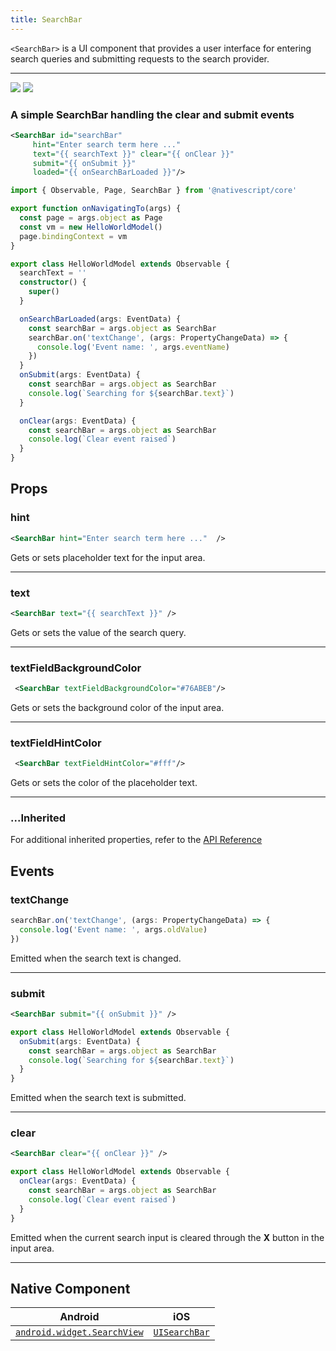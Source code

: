 ```yaml
---
title: SearchBar
---
```


<!-- TODO: Add flavors -->

`<SearchBar>` is a UI component that provides a user interface for entering search queries and submitting requests to the search provider.

---

<DeviceFrame type="ios">
<img  src="https://raw.githubusercontent.com/nativescript-vue/nativescript-vue-ui-tests/master/screenshots/ios-simulator103iPhone6/SearchBar.png"/>
</DeviceFrame>
<DeviceFrame type="android">
<img src="https://raw.githubusercontent.com/nativescript-vue/nativescript-vue-ui-tests/master/screenshots/android23/SearchBar.png" />
</DeviceFrame>

<!-- /// flavor plain -->

### A simple SearchBar handling the clear and submit events

```xml
<SearchBar id="searchBar"
     hint="Enter search term here ..."
     text="{{ searchText }}" clear="{{ onClear }}"
     submit="{{ onSubmit }}"
     loaded="{{ onSearchBarLoaded }}"/>
```

```ts
import { Observable, Page, SearchBar } from '@nativescript/core'

export function onNavigatingTo(args) {
  const page = args.object as Page
  const vm = new HelloWorldModel()
  page.bindingContext = vm
}

export class HelloWorldModel extends Observable {
  searchText = ''
  constructor() {
    super()
  }

  onSearchBarLoaded(args: EventData) {
    const searchBar = args.object as SearchBar
    searchBar.on('textChange', (args: PropertyChangeData) => {
      console.log('Event name: ', args.eventName)
    })
  }
  onSubmit(args: EventData) {
    const searchBar = args.object as SearchBar
    console.log(`Searching for ${searchBar.text}`)
  }

  onClear(args: EventData) {
    const searchBar = args.object as SearchBar
    console.log(`Clear event raised`)
  }
}
```

<!-- ///

/// flavor angular

```xml
<SearchBar
  hint="Enter search term here ..."
  [text]="searchPhrase"
  (textChange)="onTextChanged($event)"
  (clear)="onClear($event)"
  (submit)="onSubmit($event)"
>
</SearchBar>
```

```ts
import { Component } from '@angular/core'
import { SearchBar } from '@nativescript/core'

@Component({
  moduleId: module.id,
  templateUrl: './usage.component.html'
})
export class UsageComponent {
  searchPhrase: string

  onSubmit(args) {
    const searchBar = args.object as SearchBar
    console.log(`Searching for ${searchBar.text}`)
  }

  onTextChanged(args) {
    const searchBar = args.object as SearchBar
    console.log(`Input changed! New value: ${searchBar.text}`)
  }

  onClear(args) {
    const searchBar = args.object as SearchBar
    console.log(`Clear event raised`)
  }
}
```

///

/// flavor vue

```xml
<SearchBar
  hint="Search hint"
  :text="searchPhrase"
  @textChange="onTextChanged"
  @submit="onSubmit"
/>
```

`<SearchBar>` provides two-way data binding using `v-model`.

```xml
<SearchBar v-model="searchQuery" />
```

///

/// flavor svelte

```tsx
<searchBar
  hint="Search hint"
  text="{searchQuery}"
  on:textChange="{onTextChanged}"
  on:submit="{onSubmit}"
/>
```

`<SearchBar>` provides two-way data binding for `text`.

```xml
<searchBar bind:text="{searchQuery}" />
```

///

/// flavor react

```tsx
<searchBar
  hint="Search hint"
  text="searchPhrase"
  onTextChange={onTextChanged}
  onSubmit={onSubmit}
  onClose={onClose}
/>
```

/// -->

## Props

### hint

```xml
<SearchBar hint="Enter search term here ..."  />
```

Gets or sets placeholder text for the input area.

---

### text

```xml
<SearchBar text="{{ searchText }}" />
```

Gets or sets the value of the search query.

---

### textFieldBackgroundColor

```xml
 <SearchBar textFieldBackgroundColor="#76ABEB"/>
```

Gets or sets the background color of the input area.

---

### textFieldHintColor

```xml
 <SearchBar textFieldHintColor="#fff"/>
```

Gets or sets the color of the placeholder text.

---

### ...Inherited

For additional inherited properties, refer to the [API Reference](https://docs.nativescript.org/api-reference/classes/searchbar)

## Events

### textChange

```ts
searchBar.on('textChange', (args: PropertyChangeData) => {
  console.log('Event name: ', args.oldValue)
})
```

Emitted when the search text is changed.

---

### submit

```xml
<SearchBar submit="{{ onSubmit }}" />
```

```ts
export class HelloWorldModel extends Observable {
  onSubmit(args: EventData) {
    const searchBar = args.object as SearchBar
    console.log(`Searching for ${searchBar.text}`)
  }
}
```

Emitted when the search text is submitted.

---

### clear

```xml
<SearchBar clear="{{ onClear }}" />
```

```ts
export class HelloWorldModel extends Observable {
  onClear(args: EventData) {
    const searchBar = args.object as SearchBar
    console.log(`Clear event raised`)
  }
}
```

Emitted when the current search input is cleared through the **X** button in the input area.

---

## Native Component

| Android                                                                                               | iOS                                                                          |
| ----------------------------------------------------------------------------------------------------- | ---------------------------------------------------------------------------- |
| [`android.widget.SearchView`](https://developer.android.com/reference/android/widget/SearchView.html) | [`UISearchBar`](https://developer.apple.com/documentation/uikit/uisearchbar) |
